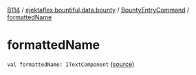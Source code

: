 [B114](../../index.md) / [ejektaflex.bountiful.data.bounty](../index.md) / [BountyEntryCommand](index.md) / [formattedName](./formatted-name.md)

# formattedName

`val formattedName: ITextComponent` [(source)](https://github.com/ejektaflex/Bountiful/tree/develop/src/main/kotlin/ejektaflex/bountiful/data/bounty/BountyEntryCommand.kt#L20)